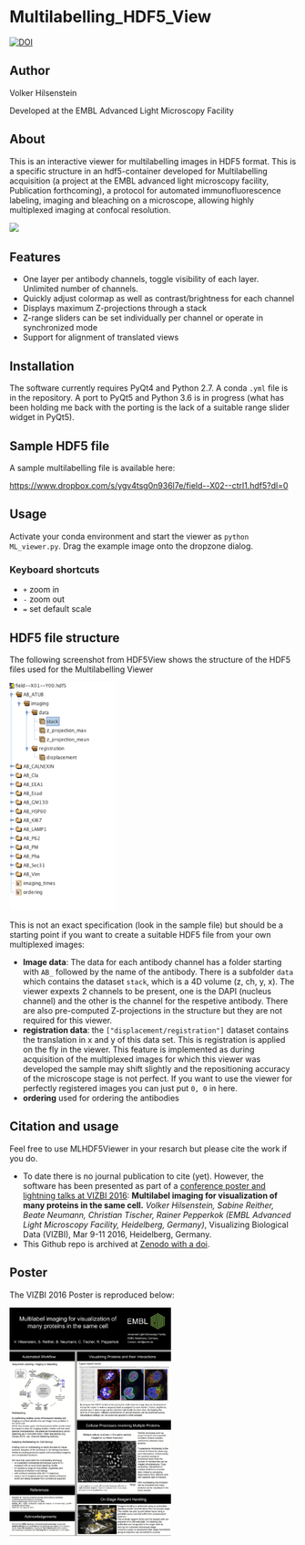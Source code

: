 # Multilabelling_HDF5_View



[![DOI](https://zenodo.org/badge/153704601.svg)](https://zenodo.org/badge/latestdoi/153704601)



## Author

Volker Hilsenstein

Developed at the EMBL Advanced Light Microscopy Facility


## About
This is an interactive viewer for multilabelling images in HDF5 format. This is a specific structure in an hdf5-container developed for Multilabelling acquisition (a project at the EMBL advanced light microscopy facility, Publication forthcoming), a protocol for automated immunofluorescence labeling, imaging and bleaching on a microscope, allowing highly multiplexed imaging at confocal resolution.

<img src="./Demo/mlhdf5.gif">

## Features

* One layer per antibody channels, toggle visibility of each layer. Unlimited number of channels.
* Quickly adjust colormap as well as contrast/brightness for each channel
* Displays maximum Z-projections through a stack
* Z-range sliders can be set individually per channel or operate in synchronized mode
* Support for alignment of translated views


## Installation

The software currently requires PyQt4 and  Python 2.7.
A conda `.yml` file is in the repository.
A port to PyQt5 and Python 3.6 is in progress (what has been holding me back with the porting is the lack of a suitable range slider widget in PyQt5).

## Sample HDF5 file 

A sample multilabelling file is available here:

https://www.dropbox.com/s/ygv4tsg0n936l7e/field--X02--ctrl1.hdf5?dl=0


## Usage

Activate your conda environment and start the viewer as `python ML_viewer.py`.
Drag the example image onto the dropzone dialog.

### Keyboard shortcuts

* `+` zoom in
* `-` zoom out
* `=` set default scale

## HDF5 file structure

The following screenshot from HDF5View shows the structure of the HDF5 files used
for the Multilabelling Viewer

<img src="./Demo/hdf5_structure.png" height="400">

This is not an exact specification (look in the sample file) but should be a starting point if you want to create a suitable HDF5 file from your own multiplexed images:

* **Image data**: The data for each antibody channel has a folder starting with `AB_` followed by the name of the antibody.
There is a subfolder `data` which contains the dataset `stack`, which is a 4D volume (z, ch, y, x). The viewer
expexts 2 channels to be present, one is the DAPI (nucleus channel) and the other is the channel for the 
respetive antibody. There are also pre-computed Z-projections in the structure but they are not required for this viewer.
* **registration data**: the `["displacement/registration"]` dataset contains the translation in x and  y of this data set. This is registration is applied on the fly in the viewer. This feature is implemented as during acquisition of the multiplexed images for which this viewer was developed the sample may shift slightly and the repositioning accuracy of the microscope stage is not perfect. If you want to use the viewer for perfectly registered images you can just put `0, 0` in here.
* **ordering** used for ordering the antibodies

## Citation and usage

Feel free to use MLHDF5Viewer in your resarch but please cite the work if you do. 

* To date there is no journal publication to cite (yet). However, the software has been presented as part of a [conference poster and lightning talks at VIZBI 2016](http://vizbi.org/Posters/2016/D10): **Multilabel imaging for visualization of many proteins in the same cell.** _Volker Hilsenstein, Sabine Reither, Beate Neumann, Christian Tischer, Rainer Pepperkok (EMBL Advanced Light Microscopy Facility, Heidelberg, Germany)_, Visualizing Biological Data (VIZBI), Mar 9-11 2016, Heidelberg, Germany. 
* This Github repo is archived at [Zenodo with a doi](https://zenodo.org/badge/latestdoi/153704601).


## Poster

The VIZBI 2016 Poster is reproduced below:

[<img src="./Demo/Poster_VIZBI2016.PNG" height="400">](./Demo/Poster_VIZBI2016.PNG)
